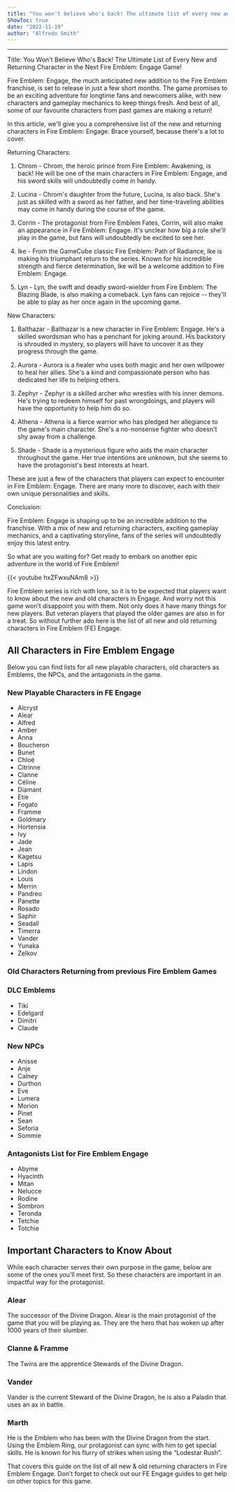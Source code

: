 ```yaml
---
title: "You won't believe who's back! The ultimate list of every new and returning character in the next Fire Emblem: Engage game!"
ShowToc: true 
date: "2022-11-19"
author: "Alfredo Smith"
---
```

*****
Title: You Won't Believe Who's Back! The Ultimate List of Every New and Returning Character in the Next Fire Emblem: Engage Game!

Fire Emblem: Engage, the much anticipated new addition to the Fire Emblem franchise, is set to release in just a few short months. The game promises to be an exciting adventure for longtime fans and newcomers alike, with new characters and gameplay mechanics to keep things fresh. And best of all, some of our favourite characters from past games are making a return!

In this article, we'll give you a comprehensive list of the new and returning characters in Fire Emblem: Engage. Brace yourself, because there's a lot to cover.

Returning Characters:

1. Chrom - Chrom, the heroic prince from Fire Emblem: Awakening, is back! He will be one of the main characters in Fire Emblem: Engage, and his sword skills will undoubtedly come in handy.

2. Lucina - Chrom's daughter from the future, Lucina, is also back. She's just as skilled with a sword as her father, and her time-traveling abilities may come in handy during the course of the game.

3. Corrin - The protagonist from Fire Emblem Fates, Corrin, will also make an appearance in Fire Emblem: Engage. It's unclear how big a role she'll play in the game, but fans will undoubtedly be excited to see her.

4. Ike - From the GameCube classic Fire Emblem: Path of Radiance, Ike is making his triumphant return to the series. Known for his incredible strength and fierce determination, Ike will be a welcome addition to Fire Emblem: Engage.

5. Lyn - Lyn, the swift and deadly sword-wielder from Fire Emblem: The Blazing Blade, is also making a comeback. Lyn fans can rejoice -- they'll be able to play as her once again in the upcoming game.

New Characters:

1. Balthazar - Balthazar is a new character in Fire Emblem: Engage. He's a skilled swordsman who has a penchant for joking around. His backstory is shrouded in mystery, so players will have to uncover it as they progress through the game.

2. Aurora - Aurora is a healer who uses both magic and her own willpower to heal her allies. She's a kind and compassionate person who has dedicated her life to helping others.

3. Zephyr - Zephyr is a skilled archer who wrestles with his inner demons. He's trying to redeem himself for past wrongdoings, and players will have the opportunity to help him do so.

4. Athena - Athena is a fierce warrior who has pledged her allegiance to the game's main character. She's a no-nonsense fighter who doesn't shy away from a challenge.

5. Shade - Shade is a mysterious figure who aids the main character throughout the game. Her true intentions are unknown, but she seems to have the protagonist's best interests at heart.

These are just a few of the characters that players can expect to encounter in Fire Emblem: Engage. There are many more to discover, each with their own unique personalities and skills.

Conclusion:

Fire Emblem: Engage is shaping up to be an incredible addition to the franchise. With a mix of new and returning characters, exciting gameplay mechanics, and a captivating storyline, fans of the series will undoubtedly enjoy this latest entry.

So what are you waiting for? Get ready to embark on another epic adventure in the world of Fire Emblem!

{{< youtube hxZFwxuNAm8 >}} 



Fire Emblem series is rich with lore, so it is to be expected that players want to know about the new and old characters in Engage. And worry not this game won’t disappoint you with them. Not only does it have many things for new players. But veteran players that played the older games are also in for a treat. So without further ado here is the list of all new and old returning characters in Fire Emblem (FE) Engage.
 
## All Characters in Fire Emblem Engage
 

 
Below you can find lists for all new playable characters, old characters as Emblems, the NPCs, and the antagonists in the game.
 
### New Playable Characters in FE Engage
 
- Alcryst
 - Alear
 - Alfred
 - Amber
 - Anna
 - Boucheron
 - Bunet
 - Chloé
 - Citrinne
 - Clanne
 - Céline
 - Diamant
 - Etie
 - Fogato
 - Framme
 - Goldmary
 - Hortensia
 - Ivy
 - Jade
 - Jean
 - Kagetsu
 - Lapis
 - Lindon
 - Louis
 - Merrin
 - Pandreo
 - Panette
 - Rosado
 - Saphir
 - Seadall
 - Timerra
 - Vander
 - Yunaka
 - Zelkov

 
### Old Characters Returning from previous Fire Emblem Games
 
### DLC Emblems
 
- Tiki
 - Edelgard
 - Dimitri
 - Claude

 
### New NPCs
 
- Anisse
 - Anje
 - Calney
 - Durthon
 - Eve
 - Lumera
 - Morion
 - Pinet
 - Sean
 - Seforia
 - Sommie

 
### Antagonists List for Fire Emblem Engage
 
- Abyme
 - Hyacinth
 - Mitan
 - Nelucce
 - Rodine
 - Sombron
 - Teronda
 - Tetchie
 - Totchie

 
## Important Characters to Know About
 
While each character serves their own purpose in the game, below are some of the ones you’ll meet first. So these characters are important in an impactful way for the protagonist.
 
### Alear
 
The successor of the Divine Dragon. Alear is the main protagonist of the game that you will be playing as. They are the hero that has woken up after 1000 years of their slumber.
 
### Clanne & Framme
 
The Twins are the apprentice Stewards of the Divine Dragon.
 
### Vander
 
Vander is the current Steward of the Divine Dragon, he is also a Paladin that uses an ax in battle.
 
### Marth
 
He is the Emblem who has been with the Divine Dragon from the start. Using the Emblem Ring, our protagonist can sync with him to get special skills. He is known for his flurry of strikes when using the “Lodestar Rush”.
 
That covers this guide on the list of all new & old returning characters in Fire Emblem Engage. Don’t forget to check out our FE Engage guides to get help on other topics for this game.



